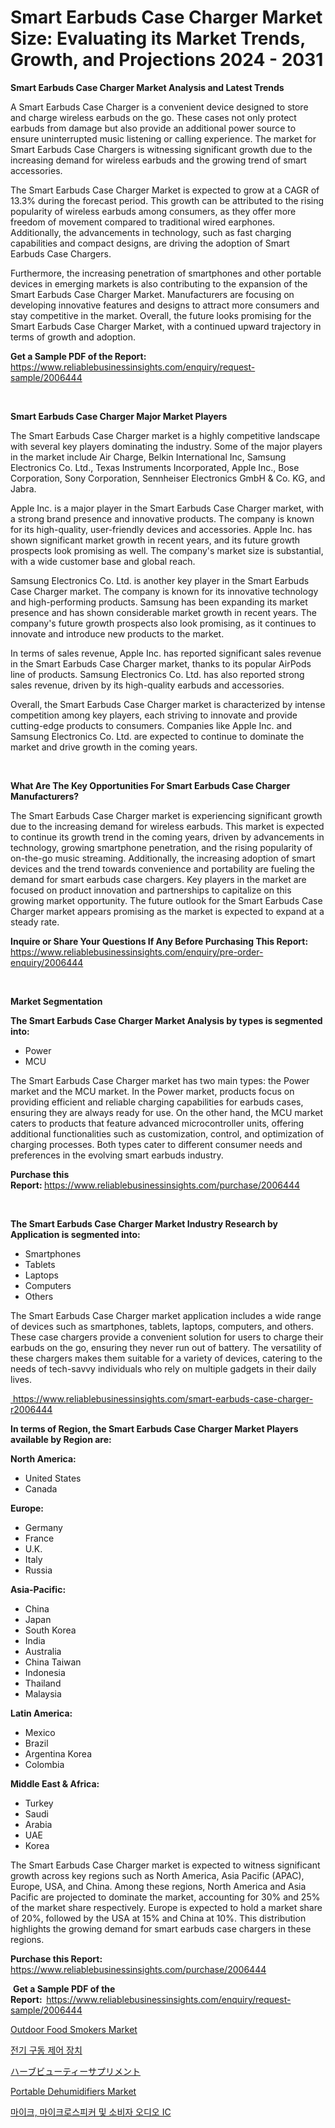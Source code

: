 <p><h1>Smart Earbuds Case Charger Market Size: Evaluating its Market Trends, Growth, and Projections 2024 - 2031</h1></p><p><strong>Smart Earbuds Case Charger Market Analysis and Latest Trends</strong></p>
<p><p>A Smart Earbuds Case Charger is a convenient device designed to store and charge wireless earbuds on the go. These cases not only protect earbuds from damage but also provide an additional power source to ensure uninterrupted music listening or calling experience. The market for Smart Earbuds Case Chargers is witnessing significant growth due to the increasing demand for wireless earbuds and the growing trend of smart accessories.</p><p>The Smart Earbuds Case Charger Market is expected to grow at a CAGR of 13.3% during the forecast period. This growth can be attributed to the rising popularity of wireless earbuds among consumers, as they offer more freedom of movement compared to traditional wired earphones. Additionally, the advancements in technology, such as fast charging capabilities and compact designs, are driving the adoption of Smart Earbuds Case Chargers.</p><p>Furthermore, the increasing penetration of smartphones and other portable devices in emerging markets is also contributing to the expansion of the Smart Earbuds Case Charger Market. Manufacturers are focusing on developing innovative features and designs to attract more consumers and stay competitive in the market. Overall, the future looks promising for the Smart Earbuds Case Charger Market, with a continued upward trajectory in terms of growth and adoption.</p></p>
<p><strong>Get a Sample PDF of the Report:&nbsp;</strong> <a href="https://www.reliablebusinessinsights.com/enquiry/request-sample/2006444">https://www.reliablebusinessinsights.com/enquiry/request-sample/2006444</a></p>
<p>&nbsp;</p>
<p><strong>Smart Earbuds Case Charger Major Market Players</strong></p>
<p><p>The Smart Earbuds Case Charger market is a highly competitive landscape with several key players dominating the industry. Some of the major players in the market include Air Charge, Belkin International Inc, Samsung Electronics Co. Ltd., Texas Instruments Incorporated, Apple Inc., Bose Corporation, Sony Corporation, Sennheiser Electronics GmbH & Co. KG, and Jabra.</p><p>Apple Inc. is a major player in the Smart Earbuds Case Charger market, with a strong brand presence and innovative products. The company is known for its high-quality, user-friendly devices and accessories. Apple Inc. has shown significant market growth in recent years, and its future growth prospects look promising as well. The company's market size is substantial, with a wide customer base and global reach.</p><p>Samsung Electronics Co. Ltd. is another key player in the Smart Earbuds Case Charger market. The company is known for its innovative technology and high-performing products. Samsung has been expanding its market presence and has shown considerable market growth in recent years. The company's future growth prospects also look promising, as it continues to innovate and introduce new products to the market.</p><p>In terms of sales revenue, Apple Inc. has reported significant sales revenue in the Smart Earbuds Case Charger market, thanks to its popular AirPods line of products. Samsung Electronics Co. Ltd. has also reported strong sales revenue, driven by its high-quality earbuds and accessories.</p><p>Overall, the Smart Earbuds Case Charger market is characterized by intense competition among key players, each striving to innovate and provide cutting-edge products to consumers. Companies like Apple Inc. and Samsung Electronics Co. Ltd. are expected to continue to dominate the market and drive growth in the coming years.</p></p>
<p>&nbsp;</p>
<p><strong>What Are The Key Opportunities For Smart Earbuds Case Charger Manufacturers?</strong></p>
<p><p>The Smart Earbuds Case Charger market is experiencing significant growth due to the increasing demand for wireless earbuds. This market is expected to continue its growth trend in the coming years, driven by advancements in technology, growing smartphone penetration, and the rising popularity of on-the-go music streaming. Additionally, the increasing adoption of smart devices and the trend towards convenience and portability are fueling the demand for smart earbuds case chargers. Key players in the market are focused on product innovation and partnerships to capitalize on this growing market opportunity. The future outlook for the Smart Earbuds Case Charger market appears promising as the market is expected to expand at a steady rate.</p></p>
<p><strong>Inquire or Share Your Questions If Any Before Purchasing This Report:</strong> <a href="https://www.reliablebusinessinsights.com/enquiry/pre-order-enquiry/2006444">https://www.reliablebusinessinsights.com/enquiry/pre-order-enquiry/2006444</a></p>
<p>&nbsp;</p>
<p><strong>Market Segmentation</strong></p>
<p><strong>The Smart Earbuds Case Charger Market Analysis by types is segmented into:</strong></p>
<p><ul><li>Power</li><li>MCU</li></ul></p>
<p><p>The Smart Earbuds Case Charger market has two main types: the Power market and the MCU market. In the Power market, products focus on providing efficient and reliable charging capabilities for earbuds cases, ensuring they are always ready for use. On the other hand, the MCU market caters to products that feature advanced microcontroller units, offering additional functionalities such as customization, control, and optimization of charging processes. Both types cater to different consumer needs and preferences in the evolving smart earbuds industry.</p></p>
<p><strong>Purchase this Report:&nbsp;</strong><a href="https://www.reliablebusinessinsights.com/purchase/2006444">https://www.reliablebusinessinsights.com/purchase/2006444</a></p>
<p>&nbsp;</p>
<p><strong>The Smart Earbuds Case Charger Market Industry Research by Application is segmented into:</strong></p>
<p><ul><li>Smartphones</li><li>Tablets</li><li>Laptops</li><li>Computers</li><li>Others</li></ul></p>
<p><p>The Smart Earbuds Case Charger market application includes a wide range of devices such as smartphones, tablets, laptops, computers, and others. These case chargers provide a convenient solution for users to charge their earbuds on the go, ensuring they never run out of battery. The versatility of these chargers makes them suitable for a variety of devices, catering to the needs of tech-savvy individuals who rely on multiple gadgets in their daily lives.</p></p>
<p><a href="https://www.reliablebusinessinsights.com/smart-earbuds-case-charger-r2006444">&nbsp;https://www.reliablebusinessinsights.com/smart-earbuds-case-charger-r2006444</a></p>
<p><strong>In terms of Region, the Smart Earbuds Case Charger Market Players available by Region are:</strong></p>
<p>
    <p> <strong> North America: </strong>
        <ul>
            <li>United States</li>
            <li>Canada</li>
        </ul>
        </p> 
    <p> <strong> Europe: </strong>
        <ul>
            <li>Germany</li>
            <li>France</li>
            <li>U.K.</li>
            <li>Italy</li>
            <li>Russia</li>
        </ul>
        </p> 
    <p> <strong> Asia-Pacific: </strong>
        <ul>
            <li>China</li>
            <li>Japan</li>
            <li>South Korea</li>
            <li>India</li>
            <li>Australia</li>
            <li>China Taiwan</li>
            <li>Indonesia</li>
            <li>Thailand</li>
            <li>Malaysia</li>
        </ul>
        </p> 
    <p> <strong> Latin America: </strong>
        <ul>
            <li>Mexico</li>
            <li>Brazil</li>
            <li>Argentina Korea</li>
            <li>Colombia</li>
        </ul>
        </p> 
    <p> <strong> Middle East & Africa: </strong>
        <ul>
            <li>Turkey</li>
            <li>Saudi</li>
            <li>Arabia</li>
            <li>UAE</li>
            <li>Korea</li>
        </ul>
    </p>
    </p>
<p><p>The Smart Earbuds Case Charger market is expected to witness significant growth across key regions such as North America, Asia Pacific (APAC), Europe, USA, and China. Among these regions, North America and Asia Pacific are projected to dominate the market, accounting for 30% and 25% of the market share respectively. Europe is expected to hold a market share of 20%, followed by the USA at 15% and China at 10%. This distribution highlights the growing demand for smart earbuds case chargers in these regions.</p></p>
<p><strong>Purchase this Report: </strong><a href="https://www.reliablebusinessinsights.com/purchase/2006444">https://www.reliablebusinessinsights.com/purchase/2006444</a></p>
<p>&nbsp;<strong>Get a Sample PDF of the Report:&nbsp;&nbsp;</strong><a href="https://www.reliablebusinessinsights.com/enquiry/request-sample/2006444">https://www.reliablebusinessinsights.com/enquiry/request-sample/2006444</a></p>
<p><strong></strong></p>
<p><p><a href="https://github.com/khayangel/Market-Research-Report-List-3/blob/main/outdoor-food-smokers-market.md">Outdoor Food Smokers Market</a></p><p><a href="https://github.com/Howaoole34545/Market-Research-Report-List-2/blob/main/6029177154454.md">전기 구동 제어 장치</a></p><p><a href="https://github.com/JoanaNitzsche/Market-Research-Report-List-1/blob/main/2546726145920.md">ハーブビューティーサプリメント</a></p><p><a href="https://github.com/brentleyjimmiealvaradoz4l1rea/Market-Research-Report-List-3/blob/main/portable-dehumidifiers-market.md">Portable Dehumidifiers Market</a></p><p><a href="https://github.com/sougarounis/Market-Research-Report-List-4/blob/main/9924361154453.md">마이크, 마이크로스피커 및 소비자 오디오 IC</a></p></p>